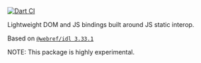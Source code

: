 [![Dart CI](https://github.com/dart-lang/web/actions/workflows/test-package.yml/badge.svg)](https://github.com/dart-lang/web/actions/workflows/test-package.yml)

Lightweight DOM and JS bindings built around JS static interop.

<!-- START updated by /tool/update_bindings.dart. Do not modify by hand -->
Based on [`@webref/idl 3.33.1`](https://www.npmjs.com/package/@webref/idl/v/3.33.1)
<!-- END updated by /tool/update_bindings.dart. Do not modify by hand -->

NOTE: This package is highly experimental.
